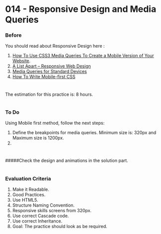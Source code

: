 # 014 - Responsive Design and Media Queries

### Before 
You should read about Responsive Design here :

1. [How To Use CSS3 Media Queries To Create a Mobile Version of Your Website][1].
2. [A List Apart – Responsive Web Design][2]
3. [Media Queries for Standard Devices][3]
4. [How To Write Mobile-first CSS][4]

#
The estimation for this practice is: 8 hours.
#

### To Do

Using Mobile first method, follow the next steps:

1. Define the breakpoints for media queries. Minimum size is: 320px and Maximum size is 1200px.
2. 

#
 #####Check the design and animations in the solution part.
#
 
### Evaluation Criteria

1. Make it Readable.
2. Good Practices.
3. Use HTML5.
4. Structure Naming Convention.
5. Responsive skills screens from 320px.
6. Use correct Cascade code.
7. Use correct Inheritance.
8. Goal: The practice should look as be required.

 [1]: https://www.smashingmagazine.com/2010/07/how-to-use-css3-media-queries-to-create-a-mobile-version-of-your-website/
 [2]: https://alistapart.com/article/responsive-web-design
 [3]: https://css-tricks.com/snippets/css/media-queries-for-standard-devices/
 [4]: https://zellwk.com/blog/how-to-write-mobile-first-css/
